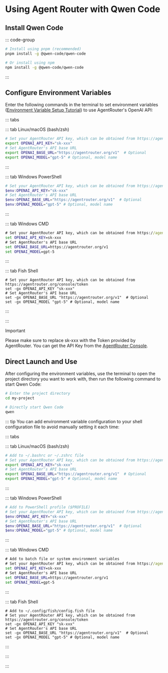 # Using Agent Router with Qwen Code

## Install Qwen Code

::: code-group

```bash [pnpm (recommended)]
# Install using pnpm (recommended)
pnpm install -g @qwen-code/qwen-code
```

```bash [npm]
# Or install using npm
npm install -g @qwen-code/qwen-code
```

:::

## Configure Environment Variables

Enter the following commands in the terminal to set environment variables ([Environment Variable Setup Tutorial](https://www.java.com/zh-CN/download/help/path.html)) to use AgentRouter's OpenAI API:

::: tabs

::: tab Linux/macOS (bash/zsh)
```bash
# Set your AgentRouter API key, which can be obtained from https://agentrouter.org/console/token
export OPENAI_API_KEY="sk-xxx"
# Set AgentRouter's API base URL
export OPENAI_BASE_URL="https://agentrouter.org/v1"  # Optional
export OPENAI_MODEL="gpt-5" # Optional, model name
```
:::

::: tab Windows PowerShell
```powershell
# Set your AgentRouter API key, which can be obtained from https://agentrouter.org/console/token
$env:OPENAI_API_KEY="sk-xxx"
# Set AgentRouter's API base URL
$env:OPENAI_BASE_URL="https://agentrouter.org/v1"  # Optional
$env:OPENAI_MODEL="gpt-5" # Optional, model name
```
:::

::: tab Windows CMD
```cmd
# Set your AgentRouter API key, which can be obtained from https://agentrouter.org/console/token
set OPENAI_API_KEY=sk-xxx
# Set AgentRouter's API base URL
set OPENAI_BASE_URL=https://agentrouter.org/v1
set OPENAI_MODEL=gpt-5
```
:::

::: tab Fish Shell
```fish
# Set your AgentRouter API key, which can be obtained from https://agentrouter.org/console/token
set -gx OPENAI_API_KEY "sk-xxx"
# Set AgentRouter's API base URL
set -gx OPENAI_BASE_URL "https://agentrouter.org/v1"  # Optional
set -gx OPENAI_MODEL "gpt-5" # Optional, model name
```
:::

:::

> [!IMPORTANT]
> Please make sure to replace sk-xxx with the Token provided by AgentRouter. You can get the API Key from the [AgentRouter Console](https://agentrouter.org/console/token).

## Direct Launch and Use

After configuring the environment variables, use the terminal to open the project directory you want to work with, then run the following command to start Qwen Code:

```bash
# Enter the project directory
cd my-project

# Directly start Qwen Code
qwen
```

::: tip
You can add environment variable configuration to your shell configuration file to avoid manually setting it each time:

::: tabs

::: tab Linux/macOS (bash/zsh)
```bash
# Add to ~/.bashrc or ~/.zshrc file
# Set your AgentRouter API key, which can be obtained from https://agentrouter.org/console/token
export OPENAI_API_KEY="sk-xxx"
# Set AgentRouter's API base URL
export OPENAI_BASE_URL="https://agentrouter.org/v1"  # Optional
export OPENAI_MODEL="gpt-5" # Optional, model name
```
:::

::: tab Windows PowerShell
```powershell
# Add to PowerShell profile ($PROFILE)
# Set your AgentRouter API key, which can be obtained from https://agentrouter.org/console/token
$env:OPENAI_API_KEY="sk-xxx"
# Set AgentRouter's API base URL
$env:OPENAI_BASE_URL="https://agentrouter.org/v1"  # Optional
$env:OPENAI_MODEL="gpt-5" # Optional, model name
```
:::

::: tab Windows CMD
```cmd
# Add to batch file or system environment variables
# Set your AgentRouter API key, which can be obtained from https://agentrouter.org/console/token
set OPENAI_API_KEY=sk-xxx
# Set AgentRouter's API base URL
set OPENAI_BASE_URL=https://agentrouter.org/v1
set OPENAI_MODEL=gpt-5
```
:::

::: tab Fish Shell
```fish
# Add to ~/.config/fish/config.fish file
# Set your AgentRouter API key, which can be obtained from https://agentrouter.org/console/token
set -gx OPENAI_API_KEY "sk-xxx"
# Set AgentRouter's API base URL
set -gx OPENAI_BASE_URL "https://agentrouter.org/v1"  # Optional
set -gx OPENAI_MODEL "gpt-5" # Optional, model name
```
:::

:::

:::
